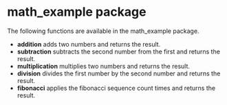 math_example package
====================
The following functions are available in the math_example package.
- **addition** adds two numbers and returns the result.
- **subtraction** subtracts the second number from the first and returns the result.
- **multiplication** multiplies two numbers and returns the result.
- **division** divides the first number by the second number and returns the result.
- **fibonacci** applies the fibonacci sequence count times and returns the result.